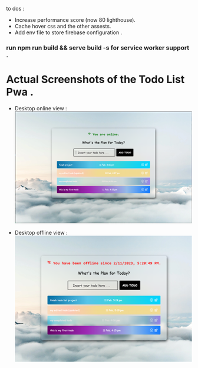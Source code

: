 to dos : 

- Increase performance score (now 80 lighthouse).
- Cache hover css and the other assests.
- Add env file to store firebase configuration .


### run npm run build && serve build -s for service worker support .

# Actual Screenshots of the Todo List Pwa .

- Desktop online view :
![Desktop view](public/assets/screenshots/desktop-view.PNG "Desktop view of the app")

- Desktop offline view :
![Offline desktop view](public/assets/screenshots/desktop-offline-view.PNG "Desktop offline view of the app")


